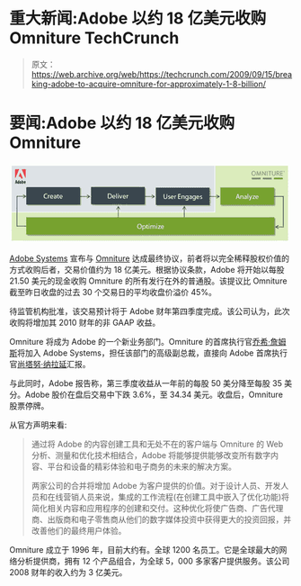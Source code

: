 # 重大新闻:Adobe 以约 18 亿美元收购 Omniture TechCrunch

> 原文：<https://web.archive.org/web/https://techcrunch.com/2009/09/15/breaking-adobe-to-acquire-omniture-for-approximately-1-8-billion/>

# 要闻:Adobe 以约 18 亿美元收购 Omniture

![](img/111eb6ef7b54302dcf762644ee98aecc.png)

[Adobe Systems](https://web.archive.org/web/20221005214434/http://adobe.com/) 宣布与 [Omniture](https://web.archive.org/web/20221005214434/http://omniture.com/) 达成最终协议，前者将以完全稀释股权价值的方式收购后者，交易价值约为 18 亿美元。根据协议条款，Adobe 将开始以每股 21.50 美元的现金收购 Omniture 的所有发行在外的普通股。该提议比 Omniture 截至昨日收盘的过去 30 个交易日的平均收盘价溢价 45%。

待监管机构批准，该交易预计将于 Adobe 财年第四季度完成。该公司认为，此次收购将增加其 2010 财年的非 GAAP 收益。

Omniture 将成为 Adobe 的一个新业务部门。Omniture 的首席执行官[乔希·詹姆斯](https://web.archive.org/web/20221005214434/http://www.crunchbase.com/person/josh-james)将加入 Adobe Systems，担任该部门的高级副总裁，直接向 Adobe 首席执行官[尚塔努·纳拉延](https://web.archive.org/web/20221005214434/http://www.crunchbase.com/person/shantanu-narayen)汇报。

与此同时，Adobe 报告称，第三季度收益从一年前的每股 50 美分降至每股 35 美分。Adobe 股价在盘后交易中下跌 3.6%，至 34.34 美元。收盘后，Omniture 股票停牌。

从官方声明来看:

> 通过将 Adobe 的内容创建工具和无处不在的客户端与 Omniture 的 Web 分析、测量和优化技术相结合，Adobe 将能够提供能够改变所有数字内容、平台和设备的精彩体验和电子商务的未来的解决方案。
> 
> 两家公司的合并将增加 Adobe 为客户提供的价值。对于设计人员、开发人员和在线营销人员来说，集成的工作流程(在创建工具中嵌入了优化功能)将简化相关内容和应用程序的创建和交付。这种优化将使广告商、广告代理商、出版商和电子零售商从他们的数字媒体投资中获得更大的投资回报，并改善他们的最终用户体验。

Omniture 成立于 1996 年，目前大约有。全球 1200 名员工。它是全球最大的网络分析提供商，拥有 12 个产品组合，为全球 5，000 多家客户提供服务。该公司 2008 财年的收入约为 3 亿美元。